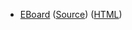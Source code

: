 * [EBoard](../eboards/eboard.16.html)
  ([Source](../eboards/eboard.16.md))
  ([HTML](../eboards/eboard.16.html))
